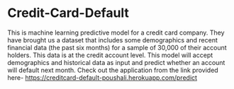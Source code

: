 # Credit-Card-Default
This is machine learning predictive model for a credit card company. They have brought us a dataset that includes some demographics and recent financial data (the past six months) for a sample of 30,000 of their account holders. This data is at the credit account level. This model will accept demographics and historical data as input and predict whether an account will default next month.
Check out the application from the link provided here- https://creditcard-default-poushali.herokuapp.com/predict

